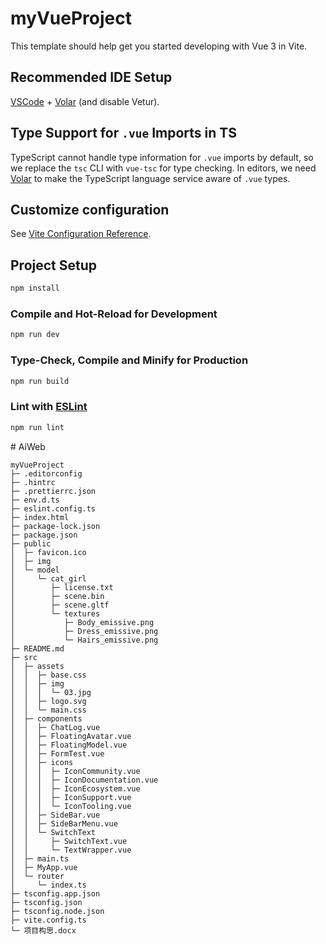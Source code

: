 # myVueProject

This template should help get you started developing with Vue 3 in Vite.

## Recommended IDE Setup

[VSCode](https://code.visualstudio.com/) + [Volar](https://marketplace.visualstudio.com/items?itemName=Vue.volar) (and disable Vetur).

## Type Support for `.vue` Imports in TS

TypeScript cannot handle type information for `.vue` imports by default, so we replace the `tsc` CLI with `vue-tsc` for type checking. In editors, we need [Volar](https://marketplace.visualstudio.com/items?itemName=Vue.volar) to make the TypeScript language service aware of `.vue` types.

## Customize configuration

See [Vite Configuration Reference](https://vite.dev/config/).

## Project Setup

```sh
npm install
```

### Compile and Hot-Reload for Development

```sh
npm run dev
```

### Type-Check, Compile and Minify for Production

```sh
npm run build
```

### Lint with [ESLint](https://eslint.org/)

```sh
npm run lint
```
#   A i W e b 
 
 

```
myVueProject
├─ .editorconfig
├─ .hintrc
├─ .prettierrc.json
├─ env.d.ts
├─ eslint.config.ts
├─ index.html
├─ package-lock.json
├─ package.json
├─ public
│  ├─ favicon.ico
│  ├─ img
│  └─ model
│     └─ cat_girl
│        ├─ license.txt
│        ├─ scene.bin
│        ├─ scene.gltf
│        └─ textures
│           ├─ Body_emissive.png
│           ├─ Dress_emissive.png
│           └─ Hairs_emissive.png
├─ README.md
├─ src
│  ├─ assets
│  │  ├─ base.css
│  │  ├─ img
│  │  │  └─ 03.jpg
│  │  ├─ logo.svg
│  │  └─ main.css
│  ├─ components
│  │  ├─ ChatLog.vue
│  │  ├─ FloatingAvatar.vue
│  │  ├─ FloatingModel.vue
│  │  ├─ FormTest.vue
│  │  ├─ icons
│  │  │  ├─ IconCommunity.vue
│  │  │  ├─ IconDocumentation.vue
│  │  │  ├─ IconEcosystem.vue
│  │  │  ├─ IconSupport.vue
│  │  │  └─ IconTooling.vue
│  │  ├─ SideBar.vue
│  │  ├─ SideBarMenu.vue
│  │  └─ SwitchText
│  │     ├─ SwitchText.vue
│  │     └─ TextWrapper.vue
│  ├─ main.ts
│  ├─ MyApp.vue
│  └─ router
│     └─ index.ts
├─ tsconfig.app.json
├─ tsconfig.json
├─ tsconfig.node.json
├─ vite.config.ts
└─ 项目构思.docx

```
